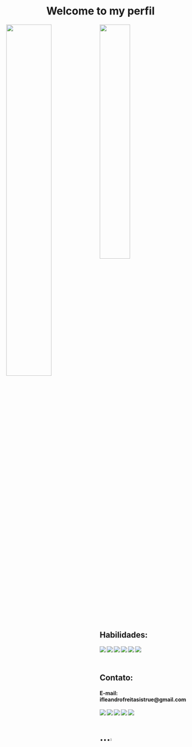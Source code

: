 # <h1 align="center" >Welcome to my perfil</h1>



<img align="left" width="49%" src="https://github-readme-stats.vercel.app/api?username=NLeanfreitas&show_icons=true&theme=dark" />
<img align="center" width="40%" src="https://github-readme-stats.vercel.app/api/top-langs/?username=NLeanfreitas&layout=compact&theme=dark" />
  
  
  
  
  
  ## <br /> Habilidades: 
  
 <img align="left" src="https://img.shields.io/badge/HTML-239120?style=for-the-badge&logo=html5&logoColor=white" />
 <img align="left" src="https://img.shields.io/badge/CSS-239120?&style=for-the-badge&logo=css3&logoColor=white" />
 <img align="left" src="https://img.shields.io/badge/JavaScript-F7DF1E?style=for-the-badge&logo=javascript&logoColor=black" />
 <img align="left" src="https://img.shields.io/badge/JavaScript-323330?style=for-the-badge&logo=javascript&logoColor=F7DF1E" />
 <img align="left" src="https://img.shields.io/badge/Lua-2C2D72?style=for-the-badge&logo=lua&logoColor=white" />
 <img align="left" src="https://img.shields.io/badge/React-20232A?style=for-the-badge&logo=react&logoColor=61DAFB" />
<br/>
  
  ## <br /> Contato: 
  <h4>E-mail: ifleandrofreitasistrue@gmail.com</h4>
  <img align="left" src="https://img.shields.io/badge/Gmail-D14836?style=for-the-badge&logo=gmail&logoColor=white" />
  <img align="left" src="https://img.shields.io/badge/YouTube-FF0000?style=for-the-badge&logo=youtube&logoColor=white" />
  <img align="left" src="https://img.shields.io/badge/GitHub-100000?style=for-the-badge&logo=github&logoColor=white" />
  <img align="left" src="https://img.shields.io/badge/WhatsApp-25D366?style=for-the-badge&logo=whatsapp&logoColor=white" />
  <img align="left" src="https://img.shields.io/badge/LinkedIn-0077B5?style=for-the-badge&logo=linkedin&logoColor=white" />
<br/>


  
## <h1>...<img width="4%" src= "https://user-images.githubusercontent.com/81381897/169610151-e895399a-e089-4a7c-881b-b013c7a76b64.png" /></h1>




